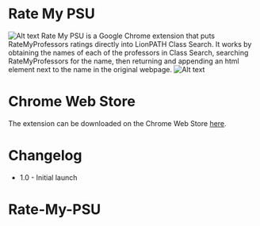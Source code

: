 # Rate My PSU
![Alt text](http://i.imgur.com/goCzWU5.png)
Rate My PSU is a Google Chrome extension that puts RateMyProfessors ratings directly into LionPATH Class Search. It works by obtaining the names of each of the professors in Class Search, searching RateMyProfessors for the name, then returning and appending an html element next to the name in the original webpage.
![Alt text](http://i.imgur.com/cax5qFl.png)
# Chrome Web Store
The extension can be downloaded on the Chrome Web Store <a href="">here</a>.
# Changelog
* 1.0   - Initial launch
# Rate-My-PSU
